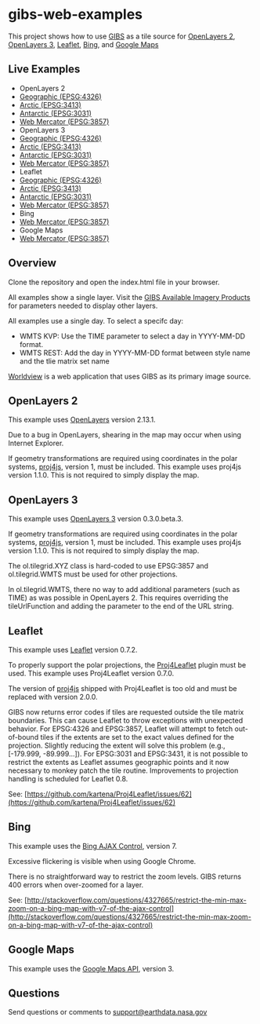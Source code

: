 gibs-web-examples
=================

This project shows how to use [GIBS](https://earthdata.nasa.gov/gibs) as a tile
source for [OpenLayers 2](http://openlayers.org),
[OpenLayers 3](https://ol3js.org), [Leaflet](http://leafletjs.com), [Bing](http://www.bing.com/maps/), and [Google Maps](https://maps.google.com)

Live Examples
-------------

* OpenLayers 2
 * [Geographic (EPSG:4326)](https://earthdata.nasa.gov/labs/gibs/examples/openlayers2/geographic-epsg4326.html)
 * [Arctic (EPSG:3413)](https://earthdata.nasa.gov/labs/gibs/examples/openlayers2/arctic-epsg3413.html)
 * [Antarctic (EPSG:3031)](https://earthdata.nasa.gov/labs/gibs/examples/openlayers2/antarctic-epsg3031.html)
 * [Web Mercator (EPSG:3857)](https://earthdata.nasa.gov/labs/gibs/examples/openlayers2/webmercator-epsg3857.html)
* OpenLayers 3
 * [Geographic (EPSG:4326)](https://earthdata.nasa.gov/labs/gibs/examples/openlayers3/geographic-epsg4326.html)
 * [Arctic (EPSG:3413)](https://earthdata.nasa.gov/labs/gibs/examples/openlayers3/arctic-epsg3413.html)
 * [Antarctic (EPSG:3031)](https://earthdata.nasa.gov/labs/gibs/examples/openlayers3/antarctic-epsg3031.html)
 * [Web Mercator (EPSG:3857)](https://earthdata.nasa.gov/labs/gibs/examples/openlayers3/webmercator-epsg3857.html)
* Leaflet
 * [Geographic (EPSG:4326)](https://earthdata.nasa.gov/labs/gibs/examples/leaflet/geographic-epsg4326.html)
 * [Arctic (EPSG:3413)](https://earthdata.nasa.gov/labs/gibs/examples/leaflet/arctic-epsg3413.html)
 * [Antarctic (EPSG:3031)](https://earthdata.nasa.gov/labs/gibs/examples/leaflet/antarctic-epsg3031.html)
 * [Web Mercator (EPSG:3857)](https://earthdata.nasa.gov/labs/gibs/examples/leaflet/webmercator-epsg3857.html)
* Bing
 * [Web Mercator (EPSG:3857)](https://earthdata.nasa.gov/labs/gibs/examples/bing/webmercator-epsg3857.html)
* Google Maps
 * [Web Mercator (EPSG:3857)](https://earthdata.nasa.gov/labs/gibs/examples/google/webmercator-epsg3857.html)

Overview
--------
Clone the repository and open the index.html file in your browser.

All examples show a single layer. Visit the
[GIBS Available Imagery Products](https://wiki.earthdata.nasa.gov/display/GIBS/GIBS+Available+Imagery+Products)
for parameters needed to display other layers.

All examples use a single day. To select a specifc day:

* WMTS KVP: Use the TIME parameter to select a day in YYYY-MM-DD format.
* WMTS REST: Add the day in YYYY-MM-DD format between style name and the tlie matrix set name

[Worldview](https://earthdata.nasa.gov/worldview) is a web application that
uses GIBS as its primary image source.

OpenLayers 2
------------
This example uses [OpenLayers](http://openlayers.org) version 2.13.1.

Due to a bug in OpenLayers, shearing in the map may occur when using Internet
Explorer.

If geometry transformations are required using coordinates in the polar systems,
[proj4js](http://trac.osgeo.org/proj4js), version 1, must be included. This
example uses proj4js version 1.1.0. This is not required to simply display the map.

OpenLayers 3
--------------------
This example uses [OpenLayers 3](http://ol3js.org/) version 0.3.0.beta.3.

If geometry transformations are required using coordinates in the polar systems,
[proj4js](http://trac.osgeo.org/proj4js), version 1, must be included. This
example uses proj4js version 1.1.0. This is not required to simply display the map.

The ol.tilegrid.XYZ class is hard-coded to use EPSG:3857 and ol.tilegrid.WMTS must be used for other projections.

In ol.tilegrid.WMTS, there no way to add additional parameters (such as TIME) as was possible in OpenLayers 2. This requires overriding the tileUrlFunction and adding the parameter to the end of the URL string.

Leaflet
-------
This example uses [Leaflet](http://leafletjs.com) version 0.7.2.

To properly support the polar projections, the
[Proj4Leaflet](https://github.com/kartena/Proj4Leaflet) plugin must be
used. This example uses Proj4Leaflet version 0.7.0.

The version of [proj4js](http://trac.osgeo.org/proj4js) shipped with
Proj4Leaflet is too old and must be replaced with version 2.0.0.

GIBS now returns error codes if tiles are requested outside the tile matrix boundaries. This can cause Leaflet to throw exceptions with unexpected behavior. For EPSG:4326 and EPSG:3857, Leaflet will attempt to fetch out-of-bound tiles if the extents are set to the exact values defined for the projection.  Slightly reducing the extent will solve this problem (e.g., [-179.999, -89.999...]). For EPSG:3031 and EPSG:3431, it is not possible to restrict the extents as Leaflet assumes geographic points and it now necessary to monkey patch the tile routine. Improvements to projection handling is scheduled for Leaflet 0.8.

See: [https://github.com/kartena/Proj4Leaflet/issues/62](https://github.com/kartena/Proj4Leaflet/issues/62)

Bing
-----
This example uses the [Bing AJAX Control](http://msdn.microsoft.com/en-us/library/gg427610.aspx), version 7.

Excessive flickering is visible when using Google Chrome.

There is no straightforward way to restrict the zoom levels. GIBS returns 400 errors when over-zoomed for a layer.

See: [http://stackoverflow.com/questions/4327665/restrict-the-min-max-zoom-on-a-bing-map-with-v7-of-the-ajax-control](http://stackoverflow.com/questions/4327665/restrict-the-min-max-zoom-on-a-bing-map-with-v7-of-the-ajax-control)

Google Maps
-------------------
This example uses the [Google Maps API](https://developers.google.com/maps/documentation/javascript/tutorial), version 3.

Questions
---------
Send questions or comments to
[support@earthdata.nasa.gov](mailto:support@earthdata.nasa.gov)